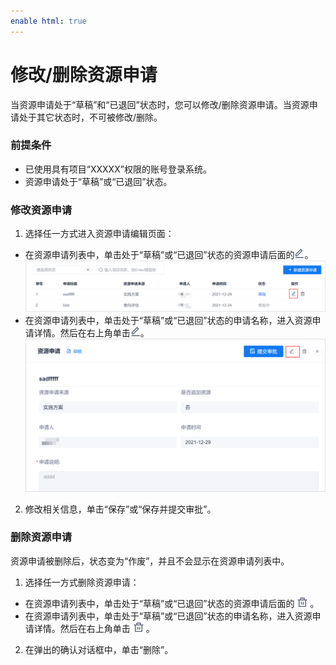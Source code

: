```yaml
---
enable html: true
---
```

# 修改/删除资源申请

当资源申请处于“草稿”和“已退回”状态时，您可以修改/删除资源申请。当资源申请处于其它状态时，不可被修改/删除。

### 前提条件
* 已使用具有项目“XXXXX”权限的账号登录系统。
* 资源申请处于“草稿”或“已退回”状态。

### 修改资源申请
1. 选择任一方式进入资源申请编辑页面：
  * 在资源申请列表中，单击处于“草稿”或“已退回”状态的资源申请后面的![](../fig/modify01.png)。         
    ![](../fig/shenzhicheng/资源申请-进入编辑01.png)         
  * 在资源申请列表中，单击处于“草稿”或“已退回”状态的申请名称，进入资源申请详情。然后在右上角单击![](../fig/modify01.png)。               
    ![](../fig/shenzhicheng/资源申请-进入编辑02.png)
2. 修改相关信息，单击“保存”或“保存并提交审批”。

### 删除资源申请                       
资源申请被删除后，状态变为“作废”，并且不会显示在资源申请列表中。     
1. 选择任一方式删除资源申请：
  * 在资源申请列表中，单击处于“草稿”或“已退回”状态的资源申请后面的![](../fig/delete01.png)。         
  * 在资源申请列表中，单击处于“草稿”或“已退回”状态的申请名称，进入资源申请详情。然后在右上角单击![](../fig/delete01.png)。               
2. 在弹出的确认对话框中，单击“删除”。

 

